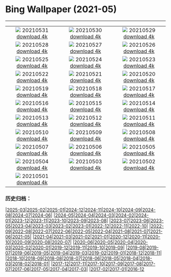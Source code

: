 # Bing Wallpaper (2021-05)
**************
| | | |
|:-:|:-:|:-:|
| ![](https://www.bing.com/th?id=OHR.WomensMemorial_EN-US8561851319_1920x1080.jpg) 20210531 [download 4k](https://www.bing.com/th?id=OHR.WomensMemorial_EN-US8561851319_UHD.jpg) | ![](https://www.bing.com/th?id=OHR.SeaDog_EN-US8346901369_1920x1080.jpg) 20210530 [download 4k](https://www.bing.com/th?id=OHR.SeaDog_EN-US8346901369_UHD.jpg) | ![](https://www.bing.com/th?id=OHR.RedAlley_EN-US8215991251_1920x1080.jpg) 20210529 [download 4k](https://www.bing.com/th?id=OHR.RedAlley_EN-US8215991251_UHD.jpg) |
| ![](https://www.bing.com/th?id=OHR.CowbirdsEgg_EN-US8103879720_1920x1080.jpg) 20210528 [download 4k](https://www.bing.com/th?id=OHR.CowbirdsEgg_EN-US8103879720_UHD.jpg) | ![](https://www.bing.com/th?id=OHR.ICanHearIt_EN-US7945824197_1920x1080.jpg) 20210527 [download 4k](https://www.bing.com/th?id=OHR.ICanHearIt_EN-US7945824197_UHD.jpg) | ![](https://www.bing.com/th?id=OHR.TearDropEclipse_EN-US7861293677_1920x1080.jpg) 20210526 [download 4k](https://www.bing.com/th?id=OHR.TearDropEclipse_EN-US7861293677_UHD.jpg) |
| ![](https://www.bing.com/th?id=OHR.TowelDay_EN-US7748070759_1920x1080.jpg) 20210525 [download 4k](https://www.bing.com/th?id=OHR.TowelDay_EN-US7748070759_UHD.jpg) | ![](https://www.bing.com/th?id=OHR.AarhusInfinite_EN-US7607613784_1920x1080.jpg) 20210524 [download 4k](https://www.bing.com/th?id=OHR.AarhusInfinite_EN-US7607613784_UHD.jpg) | ![](https://www.bing.com/th?id=OHR.RoseRoom_EN-US7194472524_1920x1080.jpg) 20210523 [download 4k](https://www.bing.com/th?id=OHR.RoseRoom_EN-US7194472524_UHD.jpg) |
| ![](https://www.bing.com/th?id=OHR.CapeofTossa_EN-US6969132211_1920x1080.jpg) 20210522 [download 4k](https://www.bing.com/th?id=OHR.CapeofTossa_EN-US6969132211_UHD.jpg) | ![](https://www.bing.com/th?id=OHR.WhoopingCranes_EN-US5576295451_1920x1080.jpg) 20210521 [download 4k](https://www.bing.com/th?id=OHR.WhoopingCranes_EN-US5576295451_UHD.jpg) | ![](https://www.bing.com/th?id=OHR.BeeLotus_EN-US7861856689_1920x1080.jpg) 20210520 [download 4k](https://www.bing.com/th?id=OHR.BeeLotus_EN-US7861856689_UHD.jpg) |
| ![](https://www.bing.com/th?id=OHR.RoanRhododendron_EN-US8777664012_1920x1080.jpg) 20210519 [download 4k](https://www.bing.com/th?id=OHR.RoanRhododendron_EN-US8777664012_UHD.jpg) | ![](https://www.bing.com/th?id=OHR.PompidouMalaga_EN-US7695811401_1920x1080.jpg) 20210518 [download 4k](https://www.bing.com/th?id=OHR.PompidouMalaga_EN-US7695811401_UHD.jpg) | ![](https://www.bing.com/th?id=OHR.Alesund_EN-US7597098434_1920x1080.jpg) 20210517 [download 4k](https://www.bing.com/th?id=OHR.Alesund_EN-US7597098434_UHD.jpg) |
| ![](https://www.bing.com/th?id=OHR.Guatape_EN-US7463341939_1920x1080.jpg) 20210516 [download 4k](https://www.bing.com/th?id=OHR.Guatape_EN-US7463341939_UHD.jpg) | ![](https://www.bing.com/th?id=OHR.ParanalStars_EN-US4851647464_1920x1080.jpg) 20210515 [download 4k](https://www.bing.com/th?id=OHR.ParanalStars_EN-US4851647464_UHD.jpg) | ![](https://www.bing.com/th?id=OHR.AltaFloresta_EN-US4736416258_1920x1080.jpg) 20210514 [download 4k](https://www.bing.com/th?id=OHR.AltaFloresta_EN-US4736416258_UHD.jpg) |
| ![](https://www.bing.com/th?id=OHR.ShikisaiBiei_EN-US4615475287_1920x1080.jpg) 20210513 [download 4k](https://www.bing.com/th?id=OHR.ShikisaiBiei_EN-US4615475287_UHD.jpg) | ![](https://www.bing.com/th?id=OHR.LimerickDay_EN-US4512689467_1920x1080.jpg) 20210512 [download 4k](https://www.bing.com/th?id=OHR.LimerickDay_EN-US4512689467_UHD.jpg) | ![](https://www.bing.com/th?id=OHR.GrinnellGlacier_EN-US4427090483_1920x1080.jpg) 20210511 [download 4k](https://www.bing.com/th?id=OHR.GrinnellGlacier_EN-US4427090483_UHD.jpg) |
| ![](https://www.bing.com/th?id=OHR.Hokulea_EN-US8698576653_1920x1080.jpg) 20210510 [download 4k](https://www.bing.com/th?id=OHR.Hokulea_EN-US8698576653_UHD.jpg) | ![](https://www.bing.com/th?id=OHR.OtterMom_EN-US8059433484_1920x1080.jpg) 20210509 [download 4k](https://www.bing.com/th?id=OHR.OtterMom_EN-US8059433484_UHD.jpg) | ![](https://www.bing.com/th?id=OHR.LimosaLimosa_EN-US4076563094_1920x1080.jpg) 20210508 [download 4k](https://www.bing.com/th?id=OHR.LimosaLimosa_EN-US4076563094_UHD.jpg) |
| ![](https://www.bing.com/th?id=OHR.MaineWetland_EN-US3940841989_1920x1080.jpg) 20210507 [download 4k](https://www.bing.com/th?id=OHR.MaineWetland_EN-US3940841989_UHD.jpg) | ![](https://www.bing.com/th?id=OHR.NurseMask_EN-US2085492290_1920x1080.jpg) 20210506 [download 4k](https://www.bing.com/th?id=OHR.NurseMask_EN-US2085492290_UHD.jpg) | ![](https://www.bing.com/th?id=OHR.Cholula_EN-US2015612893_1920x1080.jpg) 20210505 [download 4k](https://www.bing.com/th?id=OHR.Cholula_EN-US2015612893_UHD.jpg) |
| ![](https://www.bing.com/th?id=OHR.StarWarsSeal_EN-US1938844381_1920x1080.jpg) 20210504 [download 4k](https://www.bing.com/th?id=OHR.StarWarsSeal_EN-US1938844381_UHD.jpg) | ![](https://www.bing.com/th?id=OHR.TeacherHeart_EN-US1874465116_1920x1080.jpg) 20210503 [download 4k](https://www.bing.com/th?id=OHR.TeacherHeart_EN-US1874465116_UHD.jpg) | ![](https://www.bing.com/th?id=OHR.LaughingZebras_EN-US1800178960_1920x1080.jpg) 20210502 [download 4k](https://www.bing.com/th?id=OHR.LaughingZebras_EN-US1800178960_UHD.jpg) |
| ![](https://www.bing.com/th?id=OHR.GGTeaGarden_EN-US1647173456_1920x1080.jpg) 20210501 [download 4k](https://www.bing.com/th?id=OHR.GGTeaGarden_EN-US1647173456_UHD.jpg) |  |  |

### 历史归档：

|[2025-03](/../2025-03/2025-03.md)|[2025-02](/../2025-02/2025-02.md)|[2025-01](/../2025-01/2025-01.md)|[2024-12](/../2024-12/2024-12.md)|[2024-11](/../2024-11/2024-11.md)|[2024-10](/../2024-10/2024-10.md)|[2024-09](/../2024-09/2024-09.md)|[2024-08](/../2024-08/2024-08.md)|[2024-07](/../2024-07/2024-07.md)|[2024-06](/../2024-06/2024-06.md)|
|[2024-05](/../2024-05/2024-05.md)|[2024-04](/../2024-04/2024-04.md)|[2024-03](/../2024-03/2024-03.md)|[2024-02](/../2024-02/2024-02.md)|[2024-01](/../2024-01/2024-01.md)|[2023-12](/../2023-12/2023-12.md)|[2023-11](/../2023-11/2023-11.md)|[2023-10](/../2023-10/2023-10.md)|[2023-09](/../2023-09/2023-09.md)|[2023-08](/../2023-08/2023-08.md)|
|[2023-07](/../2023-07/2023-07.md)|[2023-06](/../2023-06/2023-06.md)|[2023-05](/../2023-05/2023-05.md)|[2023-04](/../2023-04/2023-04.md)|[2023-03](/../2023-03/2023-03.md)|[2023-02](/../2023-02/2023-02.md)|[2023-01](/../2023-01/2023-01.md)|[2022-12](/../2022-12/2022-12.md)|[2022-11](/../2022-11/2022-11.md)|[2022-10](/../2022-10/2022-10.md)|
|[2022-09](/../2022-09/2022-09.md)|[2022-08](/../2022-08/2022-08.md)|[2022-07](/../2022-07/2022-07.md)|[2022-06](/../2022-06/2022-06.md)|[2022-05](/../2022-05/2022-05.md)|[2022-04](/../2022-04/2022-04.md)|[2021-08](/../2021-08/2021-08.md)|[2021-07](/../2021-07/2021-07.md)|[2021-06](/../2021-06/2021-06.md)|[2021-05](/2021-05.md)|
|[2021-04](/../2021-04/2021-04.md)|[2021-03](/../2021-03/2021-03.md)|[2021-02](/../2021-02/2021-02.md)|[2021-01](/../2021-01/2021-01.md)|[2020-12](/../2020-12/2020-12.md)|[2020-11](/../2020-11/2020-11.md)|[2020-10](/../2020-10/2020-10.md)|[2020-09](/../2020-09/2020-09.md)|[2020-08](/../2020-08/2020-08.md)|[2020-07](/../2020-07/2020-07.md)|
|[2020-06](/../2020-06/2020-06.md)|[2020-05](/../2020-05/2020-05.md)|[2020-04](/../2020-04/2020-04.md)|[2020-03](/../2020-03/2020-03.md)|[2020-02](/../2020-02/2020-02.md)|[2020-01](/../2020-01/2020-01.md)|[2019-12](/../2019-12/2019-12.md)|[2019-11](/../2019-11/2019-11.md)|[2019-10](/../2019-10/2019-10.md)|[2019-09](/../2019-09/2019-09.md)|
|[2019-08](/../2019-08/2019-08.md)|[2019-07](/../2019-07/2019-07.md)|[2019-06](/../2019-06/2019-06.md)|[2019-05](/../2019-05/2019-05.md)|[2019-04](/../2019-04/2019-04.md)|[2019-03](/../2019-03/2019-03.md)|[2019-02](/../2019-02/2019-02.md)|[2019-01](/../2019-01/2019-01.md)|[2018-12](/../2018-12/2018-12.md)|[2018-11](/../2018-11/2018-11.md)|
|[2018-10](/../2018-10/2018-10.md)|[2018-09](/../2018-09/2018-09.md)|[2018-08](/../2018-08/2018-08.md)|[2018-07](/../2018-07/2018-07.md)|[2018-06](/../2018-06/2018-06.md)|[2018-05](/../2018-05/2018-05.md)|[2018-04](/../2018-04/2018-04.md)|[2018-03](/../2018-03/2018-03.md)|[2018-02](/../2018-02/2018-02.md)|[2018-01](/../2018-01/2018-01.md)|
|[2017-12](/../2017-12/2017-12.md)|[2017-11](/../2017-11/2017-11.md)|[2017-10](/../2017-10/2017-10.md)|[2017-09](/../2017-09/2017-09.md)|[2017-08](/../2017-08/2017-08.md)|[2017-07](/../2017-07/2017-07.md)|[2017-06](/../2017-06/2017-06.md)|[2017-05](/../2017-05/2017-05.md)|[2017-04](/../2017-04/2017-04.md)|[2017-03](/../2017-03/2017-03.md)|
|[2017-02](/../2017-02/2017-02.md)|[2017-01](/../2017-01/2017-01.md)|[2016-12](/../2016-12/2016-12.md)